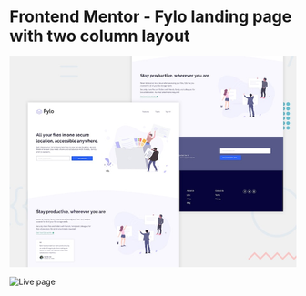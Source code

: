 # Frontend Mentor - Fylo landing page with two column layout

![Design preview for the Fylo landing page with two column layout challenge](./design/desktop-preview.jpg)

![Live page](https://comforting-banoffee-84f366.netlify.app/)
